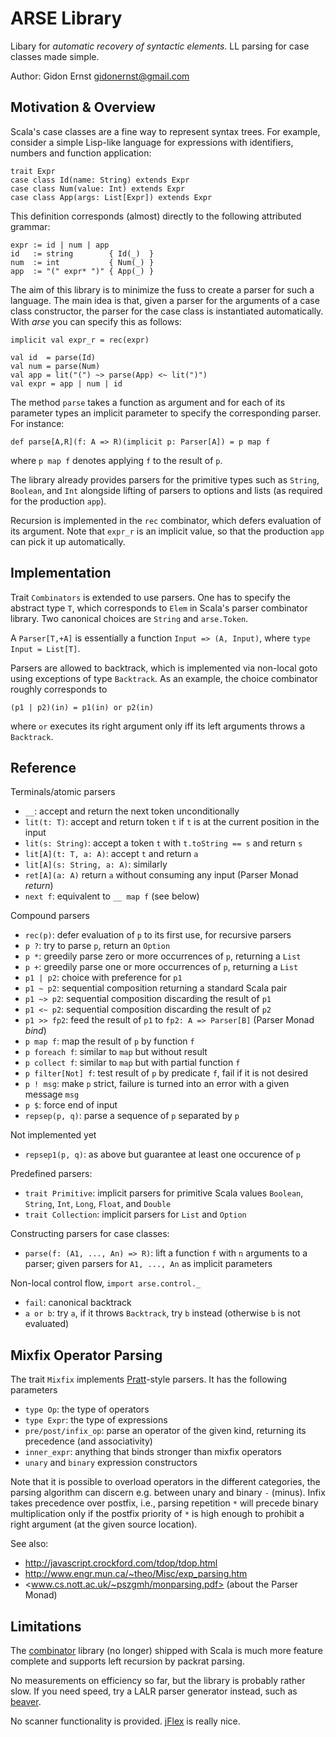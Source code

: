 ARSE Library
============

Libary for *automatic recovery of syntactic elements*.
LL parsing for case classes made simple.

Author: Gidon Ernst <gidonernst@gmail.com>

Motivation & Overview
---------------------

Scala's case classes are a fine way to represent syntax trees. For example,
consider a simple Lisp-like language for expressions with identifiers, numbers
and function application:

    trait Expr
    case class Id(name: String) extends Expr
    case class Num(value: Int) extends Expr
    case class App(args: List[Expr]) extends Expr

This definition corresponds (almost) directly to the following attributed grammar:

    expr := id | num | app
    id   := string        { Id(_)  }
    num  := int           { Num(_) }
    app  := "(" expr* ")" { App(_) }

The aim of this library is to minimize the fuss to create a parser for such a
language. The main idea is that, given a parser for the arguments of a case
class constructor, the parser for the case class is instantiated automatically.
With *arse* you can specify this as follows:

    implicit val expr_r = rec(expr)

    val id  = parse(Id)
    val num = parse(Num)
    val app = lit("(") ~> parse(App) <~ lit(")") 
    val expr = app | num | id

The method `parse` takes a function as argument and for each of its parameter
types an implicit parameter to specify the corresponding parser.
For instance:

    def parse[A,R](f: A => R)(implicit p: Parser[A]) = p map f

where `p map f` denotes applying `f` to the result of `p`.

The library already provides parsers for the primitive types such as `String`,
`Boolean`, and `Int` alongside lifting of parsers to options and lists
(as required for the production `app`).

Recursion is implemented in the `rec` combinator, which defers evaluation of its
argument. Note that `expr_r` is an implicit value, so that the production `app`
can pick it up automatically.

Implementation
--------------

Trait `Combinators` is extended to use parsers. One has to specify the abstract
type `T`, which corresponds to `Elem` in Scala's parser combinator library.
Two canonical choices are `String` and `arse.Token`.

A `Parser[T,+A]` is essentially a function `Input => (A, Input)`,
where `type Input = List[T]`.

Parsers are allowed to backtrack, which is implemented via non-local goto using
exceptions of type `Backtrack`. As an example, the choice combinator roughly
corresponds to

    (p1 | p2)(in) = p1(in) or p2(in)

where `or` executes its right argument only iff its left arguments throws a
`Backtrack`.

Reference
---------

Terminals/atomic parsers

- `__`: accept and return the next token unconditionally
- `lit(t: T)`:  accept and return token `t` if `t` is at the current position in the input
- `lit(s: String)`: accept a token `t` with `t.toString == s` and return `s`
- `lit[A](t: T, a: A)`:  accept `t` and return `a`
- `lit[A](s: String, a: A)`: similarly
- `ret[A](a: A)` return `a` without consuming any input (Parser Monad *return*)
- `next f`: equivalent to `__ map f` (see below)

Compound parsers

- `rec(p)`: defer evaluation of `p` to its first use, for recursive parsers
- `p ?`: try to parse `p`, return an `Option`
- `p *`: greedily parse zero or more occurrences of `p`, returning a `List`
- `p +`: greedily parse one or more occurrences of `p`, returning a `List`
- `p1 | p2`: choice with preference for `p1`
- `p1 ~ p2`: sequential composition returning a standard Scala pair
- `p1 ~> p2`: sequential composition discarding the result of `p1`
- `p1 <~ p2`: sequential composition discarding the result of `p2`
- `p1 >> fp2`: feed the result of `p1` to `fp2: A => Parser[B]` (Parser Monad *bind*)
- `p map f`: map the result of `p` by function `f`
- `p foreach f`: similar to `map` but without result
- `p collect f`: similar to `map` but with partial function `f`
- `p filter[Not] f`: test result of `p` by predicate `f`, fail if it is not desired
- `p ! msg`: make `p` strict, failure is turned into an error with a given message `msg`
- `p $`: force end of input
- `repsep(p, q)`: parse a sequence of `p` separated by `p`

Not implemented yet

- `repsep1(p, q)`: as above but guarantee at least one occurence of `p`

Predefined parsers:

- `trait Primitive`: implicit parsers for primitive Scala values
     `Boolean`, `String`, `Int`, `Long`, `Float`, and `Double`
- `trait Collection`: implicit parsers for `List` and `Option`

Constructing parsers for case classes:

- `parse(f: (A1, ..., An) => R)`: lift a function `f` with `n` arguments to a
  parser; given parsers for `A1, ..., An` as implicit parameters

Non-local control flow, `import arse.control._`

- `fail`: canonical backtrack
- `a or b`: try `a`, if it throws `Backtrack`, try `b` instead (otherwise `b` is
  not evaluated)

Mixfix Operator Parsing
-----------------------

The trait `Mixfix` implements
[Pratt](https://en.wikipedia.org/wiki/Pratt_parser)-style parsers.
It has the following parameters

- `type Op`: the type of operators
- `type Expr`: the type of expressions
- `pre/post/infix_op`:
  parse an operator of the given kind, returning its precedence
  (and associativity)
- `inner_expr`: anything that binds stronger than mixfix operators
- `unary` and `binary` expression constructors

Note that it is possible to overload operators in the different categories,
the parsing algorithm can discern e.g. between unary and binary `-` (minus).
Infix takes precedence over postfix,
i.e., parsing repetition `*` will precede binary multiplication
only if the postfix priority of `*` is high enough to prohibit a right argument
(at the given source location).

See also:

- <http://javascript.crockford.com/tdop/tdop.html>
- <http://www.engr.mun.ca/~theo/Misc/exp_parsing.htm>
- <www.cs.nott.ac.uk/~pszgmh/monparsing.pdf> (about the Parser Monad)

Limitations
-----------

The [combinator](https://github.com/scala/scala-parser-combinators)
library (no longer) shipped with Scala is much more feature complete and supports
left recursion by packrat parsing.

No measurements on efficiency so far, but the library is probably rather slow.
If you need speed, try a LALR parser generator instead, such as
[beaver](http://beaver.sourceforge.net).

No scanner functionality is provided. [jFlex](http://jflex.de) is really nice.
